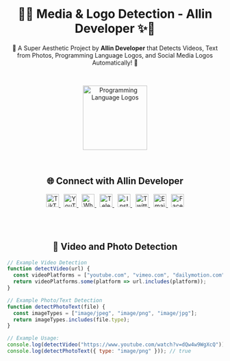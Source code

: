 <h1 align="center">
  🎩✨ Media & Logo Detection - Allin Developer ✨🎩
</h1>

<p align="center">
  🚀 A Super Aesthetic Project by <b>Allin Developer</b> that Detects Videos, Text from Photos, Programming Language Logos, and Social Media Logos Automatically! 🚀
</p>

<br>

<p align="center">
  <img src="https://skillicons.dev/icons?i=html,css,js" width="150" alt="Programming Language Logos" />
</p>

<br>

<h2 align="center">🌐 Connect with Allin Developer</h2>

<p align="center">
  <a href="https://www.tiktok.com/@yourusername" target="_blank">
    <img src="https://upload.wikimedia.org/wikipedia/en/6/69/TikTok_logo.png" alt="TikTok" width="30"/>
  </a>
  &nbsp;
  <a href="https://www.youtube.com/@yourusername" target="_blank">
    <img src="https://upload.wikimedia.org/wikipedia/commons/b/b8/YouTube_Logo_2017.svg" alt="YouTube" width="30"/>
  </a>
  &nbsp;
  <a href="https://wa.me/yourphonenumber" target="_blank">
    <img src="https://upload.wikimedia.org/wikipedia/commons/6/6b/WhatsApp.svg" alt="WhatsApp" width="30"/>
  </a>
  &nbsp;
  <a href="https://t.me/yourusername" target="_blank">
    <img src="https://upload.wikimedia.org/wikipedia/commons/8/82/Telegram_logo.svg" alt="Telegram" width="30"/>
  </a>
  &nbsp;
  <a href="https://www.instagram.com/yourusername" target="_blank">
    <img src="https://upload.wikimedia.org/wikipedia/commons/e/e7/Instagram_logo_2016.svg" alt="Instagram" width="30"/>
  </a>
  &nbsp;
  <a href="https://twitter.com/yourusername" target="_blank">
    <img src="https://upload.wikimedia.org/wikipedia/en/9/9f/Twitter_bird_logo_2012.svg" alt="Twitter" width="30"/>
  </a>
  &nbsp;
  <a href="mailto:youremail@example.com" target="_blank">
    <img src="https://upload.wikimedia.org/wikipedia/commons/4/4e/Mail_%28iOS%29.svg" alt="Email" width="30"/>
  </a>
  &nbsp;
  <a href="https://facebook.com/yourusername" target="_blank">
    <img src="https://upload.wikimedia.org/wikipedia/commons/5/51/Facebook_f_logo_%282019%29.svg" alt="Facebook" width="30"/>
  </a>
</p>

<br><br>

<h2 align="center">🎥 Video and Photo Detection</h2>

```javascript
// Example Video Detection
function detectVideo(url) {
  const videoPlatforms = ["youtube.com", "vimeo.com", "dailymotion.com"];
  return videoPlatforms.some(platform => url.includes(platform));
}

// Example Photo/Text Detection
function detectPhotoText(file) {
  const imageTypes = ["image/jpeg", "image/png", "image/jpg"];
  return imageTypes.includes(file.type);
}

// Example Usage:
console.log(detectVideo("https://www.youtube.com/watch?v=dQw4w9WgXcQ")); // true
console.log(detectPhotoText({ type: "image/png" })); // true
